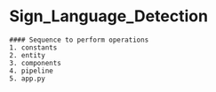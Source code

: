 # Sign_Language_Detection

```
#### Sequence to perform operations
1. constants
2. entity
3. components
4. pipeline
5. app.py
```

